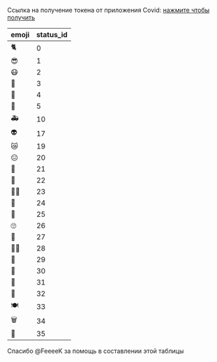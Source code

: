 Ссылка на получение токена от приложения Covid: [нажмите чтобы получить](https://oauth.vk.com/authorize?client_id=7362610&scope=1024&redirect_uri=https://oauth.vk.com/blank.html&display=page&response_type=token&revoke=1)

| emoji | status_id |
|--|--|
| 🐈 | 0 |
| :sunglasses: | 1 |
| :mask: | 2 |
| :clown_face: | 3 |
| :briefcase: | 4 |
| :sneezing_face: | 5 |
| :ambulance: | 10 |
| :alien: | 17 |
| :crying_cat_face: | 19 |
| 😑 | 20 |
| 🤢 | 21 |
| 🌅 | 22 |
| 👩‍🍳 | 23 |
| 🥴 | 24 |
| :cowboy_hat_face: | 25 |
| 🙄 | 26 |
| 🐤 | 27 |
| 🙏🏻 | 28 |
| 🛀 | 29 |
| 🔮 | 30 |
| 📎 | 31 |
| 🐷 | 32 |
| 🍽 | 33 |
| 🗑 | 34 |
| 🤩 | 35 |

Спасибо @FeeeeK за помощь в составлении этой таблицы